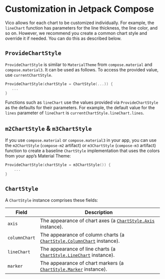 # Customization in Jetpack Compose

Vico allows for each chart to be customized individually. For example, the `lineChart` function has
parameters for the line thickness, the line color, and so on. However, we recommend you create a common
chart style and override it if needed. You can do this as described below.

## `ProvideChartStyle`

`ProvideChartStyle` is similar to `MaterialTheme` from `compose.material` and `compose.material3`. It can be used as follows. To access
the provided value, use `currentChartStyle`.

```kt
ProvideChartStyle(chartStyle = ChartStyle(...)) {
   ...
}
```

Functions such as `lineChart` use the values provided via `ProvideChartStyle` as the defaults for their parameters.
For example, the default value for the `lines` parameter of `lineChart` is `currentChartStyle.lineChart.lines`.

## `m2ChartStyle` & `m3ChartStyle`

If you use `compose.material` or `compose.material3` in your app, you can use the `m2ChartStyle`
(`compose-m2` artifact) or `m3ChartStyle` (`compose-m3` artifact) function to create a baseline `ChartStyle`
implementation that uses the colors from your app’s Material Theme:

```kt
ProvideChartStyle(chartStyle = m3ChartStyle()) {
    ...
}
```

## `ChartStyle`

A `ChartStyle` instance comprises these fields:

| Field | Description |
| --- | --- |
| `axis` | The appearance of chart axes (a [`ChartStyle.Axis`](https://patrykandpatrick.com/vico/api/vico/compose/com.patrykandpatrick.vico.compose.style/-chart-style/-axis/) instance). |
| `columnChart` | The appearance of column charts (a [`ChartStyle.ColumnChart`](https://patrykandpatrick.com/vico/api/vico/compose/com.patrykandpatrick.vico.compose.style/-chart-style/-column-chart/) instance). |
| `lineChart` | The appearance of line charts (a [`ChartStyle.LineChart`](https://patrykandpatrick.com/vico/api/vico/compose/com.patrykandpatrick.vico.compose.style/-chart-style/-line-chart/) instance). |
| `marker` | The appearance of chart markers (a [`ChartStyle.Marker`](https://patrykandpatrick.com/vico/api/vico/compose/com.patrykandpatrick.vico.compose.style/-chart-style/-marker/) instance). |
